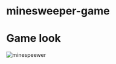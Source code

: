 # minesweeper-game

# Game look

![minespeewer](https://user-images.githubusercontent.com/75497659/105100622-8d4a7b00-5ad3-11eb-824f-d1c2889eefb0.gif)
